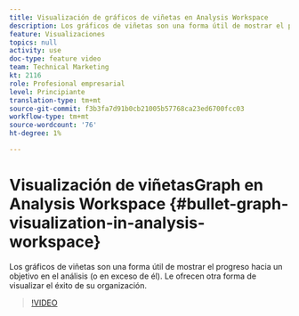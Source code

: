 ```yaml
---
title: Visualización de gráficos de viñetas en Analysis Workspace
description: Los gráficos de viñetas son una forma útil de mostrar el progreso hacia (o en exceso) un objetivo en su análisis. Le ofrecen otra forma de visualizar el éxito de su organización.
feature: Visualizaciones
topics: null
activity: use
doc-type: feature video
team: Technical Marketing
kt: 2116
role: Profesional empresarial
level: Principiante
translation-type: tm+mt
source-git-commit: f3b3fa7d91b0cb21005b57768ca23ed6700fcc03
workflow-type: tm+mt
source-wordcount: '76'
ht-degree: 1%

---
```



#  Visualización de   viñetasGraph en Analysis Workspace  {#bullet-graph-visualization-in-analysis-workspace}

 Los gráficos de viñetas son una forma útil de mostrar el progreso hacia un objetivo en el análisis (o en exceso de él). Le ofrecen otra forma de visualizar el éxito de su organización.

>[!VIDEO](https://video.tv.adobe.com/v/23989/?quality=12)
